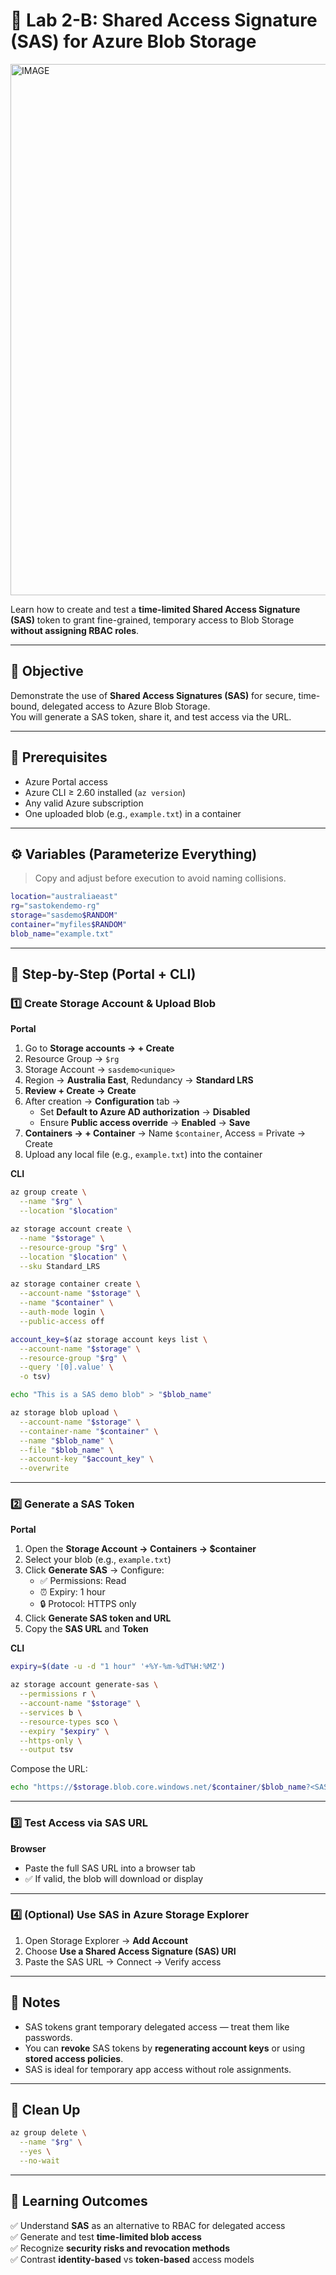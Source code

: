 # 🔐 Lab 2-B: Shared Access Signature (SAS) for Azure Blob Storage


<img width="1536" height="850" alt="IMAGE" src="https://github.com/user-attachments/assets/30894230-b6fa-4cec-9936-7caf6b4320a3" />

Learn how to create and test a **time-limited Shared Access Signature (SAS)** token to grant fine-grained, temporary access to Blob Storage **without assigning RBAC roles**.

---

## 🌟 Objective
Demonstrate the use of **Shared Access Signatures (SAS)** for secure, time-bound, delegated access to Azure Blob Storage.  
You will generate a SAS token, share it, and test access via the URL.

---

## 🧰 Prerequisites
- Azure Portal access  
- Azure CLI ≥ 2.60 installed (`az version`)  
- Any valid Azure subscription  
- One uploaded blob (e.g., `example.txt`) in a container  

---

## ⚙️ Variables (Parameterize Everything)
> Copy and adjust before execution to avoid naming collisions.

```bash
location="australiaeast"
rg="sastokendemo-rg"
storage="sasdemo$RANDOM"
container="myfiles$RANDOM"
blob_name="example.txt"
```

---

## 👣 Step-by-Step (Portal + CLI)

### 1️⃣ Create Storage Account & Upload Blob

**Portal**
1. Go to **Storage accounts → + Create**  
2. Resource Group → `$rg`  
3. Storage Account → `sasdemo<unique>`  
4. Region → **Australia East**, Redundancy → **Standard LRS**  
5. **Review + Create → Create**  
6. After creation → **Configuration** tab →  
   - Set **Default to Azure AD authorization** → **Disabled**  
   - Ensure **Public access override** → **Enabled** → **Save**  
7. **Containers → + Container** → Name `$container`, Access = Private → Create  
8. Upload any local file (e.g., `example.txt`) into the container  

**CLI**
```bash
az group create \
  --name "$rg" \
  --location "$location"

az storage account create \
  --name "$storage" \
  --resource-group "$rg" \
  --location "$location" \
  --sku Standard_LRS

az storage container create \
  --account-name "$storage" \
  --name "$container" \
  --auth-mode login \
  --public-access off

account_key=$(az storage account keys list \
  --account-name "$storage" \
  --resource-group "$rg" \
  --query '[0].value' \
  -o tsv)

echo "This is a SAS demo blob" > "$blob_name"

az storage blob upload \
  --account-name "$storage" \
  --container-name "$container" \
  --name "$blob_name" \
  --file "$blob_name" \
  --account-key "$account_key" \
  --overwrite
```

---

### 2️⃣ Generate a SAS Token

**Portal**
1. Open the **Storage Account → Containers → $container**  
2. Select your blob (e.g., `example.txt`)  
3. Click **Generate SAS** → Configure:  
   - ✅ Permissions: Read  
   - ⏰ Expiry: 1 hour  
   - 🔒 Protocol: HTTPS only  
4. Click **Generate SAS token and URL**  
5. Copy the **SAS URL** and **Token**

**CLI**
```bash
expiry=$(date -u -d "1 hour" '+%Y-%m-%dT%H:%MZ')

az storage account generate-sas \
  --permissions r \
  --account-name "$storage" \
  --services b \
  --resource-types sco \
  --expiry "$expiry" \
  --https-only \
  --output tsv
```

Compose the URL:
```bash
echo "https://$storage.blob.core.windows.net/$container/$blob_name?<SAS_TOKEN>"
```

---

### 3️⃣ Test Access via SAS URL

**Browser**
- Paste the full SAS URL into a browser tab  
- ✅ If valid, the blob will download or display  

---

### 4️⃣ (Optional) Use SAS in Azure Storage Explorer
1. Open Storage Explorer → **Add Account**  
2. Choose **Use a Shared Access Signature (SAS) URI**  
3. Paste the SAS URL → Connect → Verify access  

---

## 🚨 Notes
- SAS tokens grant temporary delegated access — treat them like passwords.  
- You can **revoke** SAS tokens by **regenerating account keys** or using **stored access policies**.  
- SAS is ideal for temporary app access without role assignments.

---

## 🧹 Clean Up
```bash
az group delete \
  --name "$rg" \
  --yes \
  --no-wait
```

---

## 🧠 Learning Outcomes
✅ Understand **SAS** as an alternative to RBAC for delegated access  
✅ Generate and test **time-limited blob access**  
✅ Recognize **security risks and revocation methods**  
✅ Contrast **identity-based** vs **token-based** access models


